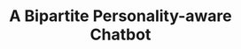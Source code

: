 ---
title: "A Bipartite Personality-aware Chatbot"
permalink: /projects/changhong_health
excerpt: "<img src='/images/bpac.png'>"
---